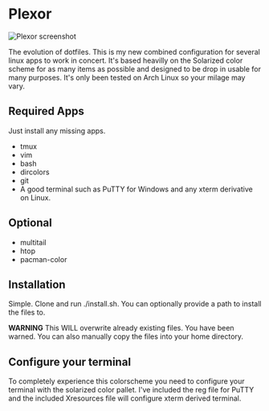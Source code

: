 # Plexor #

![Plexor screenshot](https://raw.github.com/PhazeonPhoenix/plexor/master/screenshot.png)

The evolution of dotfiles. This is my new combined configuration for several
linux apps to work in concert. It's based heavilly on the Solarized color 
scheme for as many items as possible and designed to be drop in usable for
many purposes. It's only been tested on Arch Linux so your milage may vary.

## Required Apps ##

Just install any missing apps. 

* tmux
* vim
* bash
* dircolors
* git
* A good terminal such as PuTTY for Windows and any xterm derivative on Linux.

## Optional ##

* multitail
* htop
* pacman-color

## Installation ##

Simple. Clone and run ./install.sh. You can optionally provide a path to install
the files to. 

**WARNING** This WILL overwrite already existing files. You have been warned.
You can also manually copy the files into your home directory.

## Configure your terminal ##

To completely experience this colorscheme you need to configure your terminal
with the solarized color pallet. I've included the reg file for PuTTY and the
included Xresources file will configure xterm derived terminal.
